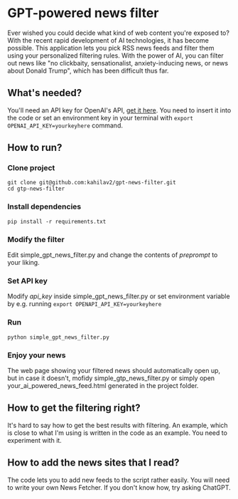 # GPT-powered news filter

Ever wished you could decide what kind of web content you're exposed to? With the recent rapid development of AI technologies, it has become possible. This application lets you pick RSS news feeds and filter them using your personalized filtering rules. With the power of AI, you can filter out news like "no clickbaity, sensationalist, anxiety-inducing news, or news about Donald Trump", which has been difficult thus far.

## What's needed?

You'll need an API key for OpenAI's API, [get it here](https://platform.openai.com/overview). You need to insert it into the code or set an environment key in your terminal with `export OPENAI_API_KEY=yourkeyhere` command.

## How to run?

### Clone project
```
git clone git@github.com:kahilav2/gpt-news-filter.git
cd gtp-news-filter
```

### Install dependencies
`pip install -r requirements.txt`

### Modify the filter
Edit simple_gpt_news_filter.py and change the contents of *preprompt* to your liking. 

### Set API key
Modify *api_key* inside simple_gpt_news_filter.py or set environment variable by e.g. running
`export OPENAPI_API_KEY=yourkeyhere`

### Run
`python simple_gpt_news_filter.py`

### Enjoy your news
The web page showing your filtered news should automatically open up, but in case it doesn't, mofidy simple_gtp_news_filter.py or simply open your_ai_powered_news_feed.html generated in the project folder.

## How to get the filtering right?
It's hard to say how to get the best results with filtering. An example, which is close to what I'm using is written in the code as an example. You need to experiment with it.

## How to add the news sites that I read?
The code lets you to add new feeds to the script rather easily. You will need to write your own News Fetcher. If you don't know how, try asking ChatGPT. 
